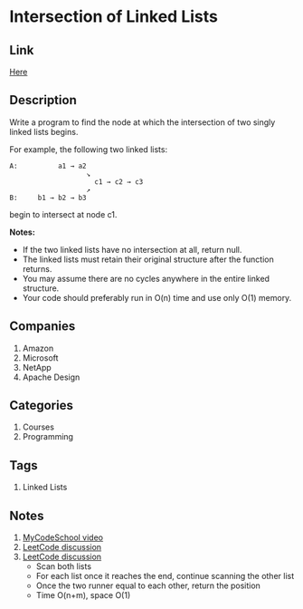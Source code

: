 # Intersection of Linked Lists

## Link

[Here](https://www.interviewbit.com/problems/intersection-of-linked-lists/)

## Description

Write a program to find the node at which the intersection of two singly linked lists begins.

For example, the following two linked lists:

```text
A:          a1 → a2
                   ↘
                     c1 → c2 → c3
                   ↗
B:     b1 → b2 → b3
```

begin to intersect at node c1.

**Notes:**

* If the two linked lists have no intersection at all, return null.
* The linked lists must retain their original structure after the function returns.
* You may assume there are no cycles anywhere in the entire linked structure.
* Your code should preferably run in O(n) time and use only O(1) memory.

## Companies

1. Amazon
1. Microsoft
1. NetApp
1. Apache Design

## Categories

1. Courses
1. Programming

## Tags

1. Linked Lists

## Notes

1. [MyCodeSchool video](https://www.youtube.com/watch?v=gE0GopCq378)
1. [LeetCode discussion](https://leetcode.com/problems/intersection-of-two-linked-lists/discuss/49785)
1. [LeetCode discussion](https://leetcode.com/problems/intersection-of-two-linked-lists/discuss/49805)
    * Scan both lists
    * For each list once it reaches the end, continue scanning the other list
    * Once the two runner equal to each other, return the position
    * Time O(n+m), space O(1)